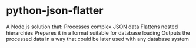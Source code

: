 # python-json-flatter
A Node.js solution that:  Processes complex JSON data Flattens nested hierarchies Prepares it in a format suitable for database loading Outputs the processed data in a way that could be later used with any database system
